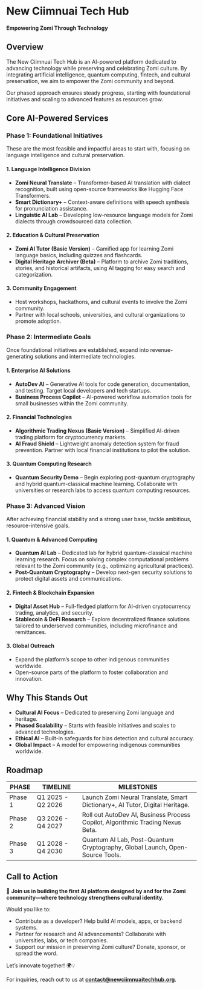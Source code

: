 # New Ciimnuai Tech Hub
**Empowering Zomi Through Technology**

## Overview
The New Ciimnuai Tech Hub is an AI-powered platform dedicated to advancing technology while preserving and celebrating Zomi culture. By integrating artificial intelligence, quantum computing, fintech, and cultural preservation, we aim to empower the Zomi community and beyond.

Our phased approach ensures steady progress, starting with foundational initiatives and scaling to advanced features as resources grow.

## Core AI-Powered Services

### Phase 1: Foundational Initiatives
These are the most feasible and impactful areas to start with, focusing on language intelligence and cultural preservation.

#### 1. Language Intelligence Division
- **Zomi Neural Translate** – Transformer-based AI translation with dialect recognition, built using open-source frameworks like Hugging Face Transformers.
- **Smart Dictionary+** – Context-aware definitions with speech synthesis for pronunciation assistance.
- **Linguistic AI Lab** – Developing low-resource language models for Zomi dialects through crowdsourced data collection.

#### 2. Education & Cultural Preservation
- **Zomi AI Tutor (Basic Version)** – Gamified app for learning Zomi language basics, including quizzes and flashcards.
- **Digital Heritage Archiver (Beta)** – Platform to archive Zomi traditions, stories, and historical artifacts, using AI tagging for easy search and categorization.

#### 3. Community Engagement
- Host workshops, hackathons, and cultural events to involve the Zomi community.
- Partner with local schools, universities, and cultural organizations to promote adoption.

### Phase 2: Intermediate Goals
Once foundational initiatives are established, expand into revenue-generating solutions and intermediate technologies.

#### 1. Enterprise AI Solutions
- **AutoDev AI** – Generative AI tools for code generation, documentation, and testing. Target local developers and tech startups.
- **Business Process Copilot** – AI-powered workflow automation tools for small businesses within the Zomi community.

#### 2. Financial Technologies
- **Algorithmic Trading Nexus (Basic Version)** – Simplified AI-driven trading platform for cryptocurrency markets.
- **AI Fraud Shield** – Lightweight anomaly detection system for fraud prevention. Partner with local financial institutions to pilot the solution.

#### 3. Quantum Computing Research
- **Quantum Security Demo** – Begin exploring post-quantum cryptography and hybrid quantum-classical machine learning. Collaborate with universities or research labs to access quantum computing resources.

### Phase 3: Advanced Vision
After achieving financial stability and a strong user base, tackle ambitious, resource-intensive goals.

#### 1. Quantum & Advanced Computing
- **Quantum AI Lab** – Dedicated lab for hybrid quantum-classical machine learning research. Focus on solving complex computational problems relevant to the Zomi community (e.g., optimizing agricultural practices).
- **Post-Quantum Cryptography** – Develop next-gen security solutions to protect digital assets and communications.

#### 2. Fintech & Blockchain Expansion
- **Digital Asset Hub** – Full-fledged platform for AI-driven cryptocurrency trading, analytics, and security.
- **Stablecoin & DeFi Research** – Explore decentralized finance solutions tailored to underserved communities, including microfinance and remittances.

#### 3. Global Outreach
- Expand the platform’s scope to other indigenous communities worldwide.
- Open-source parts of the platform to foster collaboration and innovation.

## Why This Stands Out
- **Cultural AI Focus** – Dedicated to preserving Zomi language and heritage.
- **Phased Scalability** – Starts with feasible initiatives and scales to advanced technologies.
- **Ethical AI** – Built-in safeguards for bias detection and cultural accuracy.
- **Global Impact** – A model for empowering indigenous communities worldwide.

## Roadmap

| **PHASE**  | **TIMELINE**            | **MILESTONES**  |
|------------|-------------------------|----------------|
| Phase 1   | Q1 2025 - Q2 2026       | Launch Zomi Neural Translate, Smart Dictionary+, AI Tutor, Digital Heritage. |
| Phase 2   | Q3 2026 - Q4 2027       | Roll out AutoDev AI, Business Process Copilot, Algorithmic Trading Nexus Beta. |
| Phase 3   | Q1 2028 - Q4 2030       | Quantum AI Lab, Post-Quantum Cryptography, Global Launch, Open-Source Tools. |

## Call to Action
🚀 **Join us in building the first AI platform designed by and for the Zomi community—where technology strengthens cultural identity.**

Would you like to:
- Contribute as a developer? Help build AI models, apps, or backend systems.
- Partner for research and AI advancements? Collaborate with universities, labs, or tech companies.
- Support our mission in preserving Zomi culture? Donate, sponsor, or spread the word.

Let’s innovate together! 🌍💡

For inquiries, reach out to us at **contact@newciimnuaitechhub.org**.
